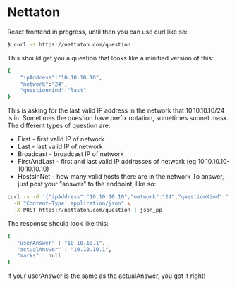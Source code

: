 # Nettaton
React frontend in progress, until then you can use curl like so:
```sh
$ curl -s https://nettaton.com/question
```
This should get you a question that looks like a minified version of this:
```sh
{
    "ipAddress":"10.10.10.10",
    "network":"24",
    "questionKind":"last"
}
```
This is asking for the last valid IP address in the network that 10.10.10.10/24 is in. Sometimes the question have prefix notation, sometimes subnet mask.
The different types of question are:
* First - first valid IP of network
* Last - last valid IP of network
* Broadcast - broadcast IP of network
* FirstAndLast - first and last valid IP addresses of network (eg 10.10.10.10-10.10.10.10)
* HostsInNet - how many valid hosts there are in the network
To answer, just post your "answer" to the endpoint, like so:
```sh
curl -s -d '{"ipAddress":"10.10.10.10","network":"24","questionKind":"first","answer":"10.10.10.1"}' \
  -H "Content-Type: application/json" \
  -X POST https://nettaton.com/question | json_pp
```
The response should look like this:
```sh
{
   "userAnswer" : "10.10.10.1",
   "actualAnswer" : "10.10.10.1",
   "marks" : null
}
```
If your userAnswer is the same as the actualAnswer, you got it right!